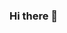 ### Hi there 👋

<!--
**sohalsingh/sohalsingh** is a ✨ _special_ ✨ repository because its `README.md` (this file) appears on your GitHub profile.
[![Social banner for jh3y](https://github.com/jh3y/jh3y/raw/master/assets/header-banner--optimized.svg)](https://jhey.dev)
<h1 align='center'> Hi! :wave:</h1>
<p align='center'>
I'm Jhey.
</p>
<p align='center'>For enquiries, reach out @ jhey@jhey.dev or over on <a href="https://twitter.com/jh3yy">Twitter</a>.</p>

For enquiries, reach out @ jhey@jhey.dev or over on [Twitter](https://twitter.com/jh3yy).

<h1><i>Stay awesome!</i></h1>
</p>
<h1 align='center'><i>Stay awesome!</i></h1>
